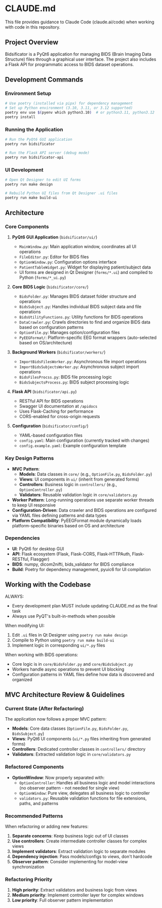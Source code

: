 # CLAUDE.md

This file provides guidance to Claude Code (claude.ai/code) when working with code in this repository.

## Project Overview

Bidsificator is a PyQt6 application for managing BIDS (Brain Imaging Data Structure) files through a graphical user interface. The project also includes a Flask API for programmatic access to BIDS dataset operations.

## Development Commands

### Environment Setup
```bash
# Use poetry (installed via pipx) for dependency management
# Set up Python environment (3.10, 3.11, or 3.12 supported)
poetry env use $(pyenv which python3.10)  # or python3.11, python3.12
poetry install
```

### Running the Application
```bash
# Run the PyQt6 GUI application
poetry run bidsificator

# Run the Flask API server (debug mode)
poetry run bidsificator-api
```

### UI Development
```bash
# Open Qt Designer to edit UI forms
poetry run make design

# Rebuild Python UI files from Qt Designer .ui files
poetry run make build-ui
```

## Architecture

### Core Components

1. **PyQt6 GUI Application** (`bidsificator/ui/`)
   - `MainWindow.py`: Main application window, coordinates all UI operations
   - `FileEditor.py`: Editor for BIDS files
   - `OptionWindow.py`: Configuration options interface
   - `PatientTableWidget.py`: Widget for displaying patient/subject data
   - UI forms are designed in Qt Designer (`forms/*.ui`) and compiled to Python (`forms/*_ui.py`)

2. **Core BIDS Logic** (`bidsificator/core/`)
   - `BidsFolder.py`: Manages BIDS dataset folder structure and operations
   - `BidsSubject.py`: Handles individual BIDS subject data and file operations
   - `BidsUtilityFunctions.py`: Utility functions for BIDS operations
   - `DataCrawler.py`: Crawls directories to find and organize BIDS data based on configuration patterns
   - `OptionFile.py`: Manages option/configuration files
   - `PyEEGFormat/`: Platform-specific EEG format wrappers (auto-selected based on OS/architecture)

3. **Background Workers** (`bidsificator/workers/`)
   - `ImportBidsFilesWorker.py`: Asynchronous file import operations
   - `ImportBidsSubjectsWorker.py`: Asynchronous subject import operations
   - `BidsFilesProcss.py`: BIDS file processing logic
   - `BidsSubjectsProcess.py`: BIDS subject processing logic

4. **Flask API** (`bidsificator/api.py`)
   - RESTful API for BIDS operations
   - Swagger UI documentation at `/apidocs`
   - Uses Flask-Caching for performance
   - CORS-enabled for cross-origin requests

5. **Configuration** (`bidsificator/config/`)
   - YAML-based configuration files
   - `config.yaml`: Main configuration (currently tracked with changes)
   - `config.example.yaml`: Example configuration template

### Key Design Patterns

- **MVC Pattern**: 
  - **Models**: Data classes in `core/` (e.g., `OptionFile.py`, `BidsFolder.py`)
  - **Views**: UI components in `ui/` (inherit from generated forms)
  - **Controllers**: Business logic in `controllers/` (e.g., `OptionController.py`)
  - **Validators**: Reusable validation logic in `core/validators.py`
- **Worker Pattern**: Long-running operations use separate worker threads to keep UI responsive
- **Configuration-Driven**: Data crawler and BIDS operations are configured via YAML files defining patterns and data types
- **Platform Compatibility**: PyEEGFormat module dynamically loads platform-specific binaries based on OS and architecture

### Dependencies

- **UI**: PyQt6 for desktop GUI
- **API**: Flask ecosystem (Flask, Flask-CORS, Flask-HTTPAuth, Flask-RESTful, Flasgger)
- **BIDS**: numpy, dicom2nifti, bids_validator for BIDS compliance
- **Build**: Poetry for dependency management, pyuic6 for UI compilation

## Working with the Codebase

ALWAYS: 
- Every development plan MUST include updating CLAUDE.md as the final task
- Always use PyQT's built-in-methods when possible

When modifying UI:
1. Edit `.ui` files in Qt Designer using `poetry run make design`
2. Compile to Python using `poetry run make build-ui`
3. Implement logic in corresponding `ui/*.py` files

When working with BIDS operations:
- Core logic is in `core/BidsFolder.py` and `core/BidsSubject.py`
- Workers handle async operations to prevent UI blocking
- Configuration patterns in YAML files define how data is discovered and organized

## MVC Architecture Review & Guidelines

### Current State (After Refactoring)
The application now follows a proper MVC pattern:
- **Models**: Core data classes (`OptionFile.py`, `BidsFolder.py`, `BidsSubject.py`)
- **Views**: PyQt6 UI components (`ui/*.py` files inheriting from generated forms)
- **Controllers**: Dedicated controller classes in `controllers/` directory
- **Validators**: Extracted validation logic in `core/validators.py`

### Refactored Components
- **OptionWindow**: Now properly separated with:
  - `OptionController`: Handles all business logic and model interactions (no observer pattern - not needed for single view)
  - `OptionWindow`: Pure view, delegates all business logic to controller
  - `validators.py`: Reusable validation functions for file extensions, paths, and patterns

### Recommended Patterns
When refactoring or adding new features:
1. **Separate concerns**: Keep business logic out of UI classes
2. **Use controllers**: Create intermediate controller classes for complex views
3. **Implement validators**: Extract validation logic to separate modules
4. **Dependency injection**: Pass models/configs to views, don't hardcode
5. **Observer pattern**: Consider implementing for model-view synchronization

### Refactoring Priority
1. **High priority**: Extract validators and business logic from views
2. **Medium priority**: Implement controller layer for complex windows
3. **Low priority**: Full observer pattern implementation

